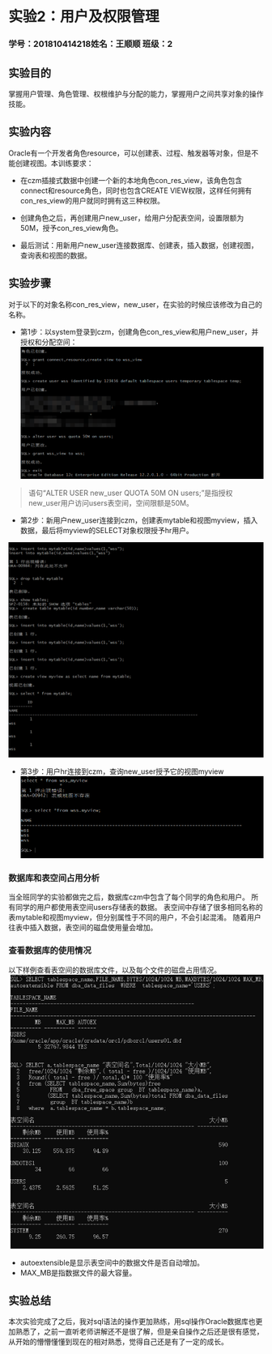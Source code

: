 # 实验2：用户及权限管理

### 学号：201810414218姓名：王顺顺    班级：2

## 实验目的

掌握用户管理、角色管理、权根维护与分配的能力，掌握用户之间共享对象的操作技能。

## 实验内容

Oracle有一个开发者角色resource，可以创建表、过程、触发器等对象，但是不能创建视图。本训练要求：

- 在czm插接式数据中创建一个新的本地角色con_res_view，该角色包含connect和resource角色，同时也包含CREATE VIEW权限，这样任何拥有con_res_view的用户就同时拥有这三种权限。

- 创建角色之后，再创建用户new_user，给用户分配表空间，设置限额为50M，授予con_res_view角色。
- 最后测试：用新用户new_user连接数据库、创建表，插入数据，创建视图，查询表和视图的数据。

## 实验步骤

对于以下的对象名称con_res_view，new_user，在实验的时候应该修改为自己的名称。

- 第1步：以system登录到czm，创建角色con_res_view和用户new_user，并授权和分配空间：
![image-20210322165916624](README.assets/image-20210322165916624.png)

> 语句“ALTER USER new_user QUOTA 50M ON users;”是指授权new_user用户访问users表空间，空间限额是50M。


- 第2步：新用户new_user连接到czm，创建表mytable和视图myview，插入数据，最后将myview的SELECT对象权限授予hr用户。

![image-20210322170921364](README.assets/image-20210322170921364.png)

- 第3步：用户hr连接到czm，查询new_user授予它的视图myview
![image-20210322171639208](README.assets/image-20210322171639208.png)


### 数据库和表空间占用分析

当全班同学的实验都做完之后，数据库czm中包含了每个同学的角色和用户。 所有同学的用户都使用表空间users存储表的数据。 表空间中存储了很多相同名称的表mytable和视图myview，但分别属性于不同的用户，不会引起混淆。 随着用户往表中插入数据，表空间的磁盘使用量会增加。

### 查看数据库的使用情况

以下样例查看表空间的数据库文件，以及每个文件的磁盘占用情况。
![image-20210322173556008](README.assets/image-20210322173556008.png)

- autoextensible是显示表空间中的数据文件是否自动增加。
- MAX_MB是指数据文件的最大容量。

## 实验总结

本次实验完成了之后，我对sql语法的操作更加熟练，用sql操作Oracle数据库也更加熟悉了，之前一直听老师讲解还不是很了解，但是亲自操作之后还是很有感觉，从开始的懵懵懂懂到现在的相对熟悉，觉得自己还是有了一定的成长。

